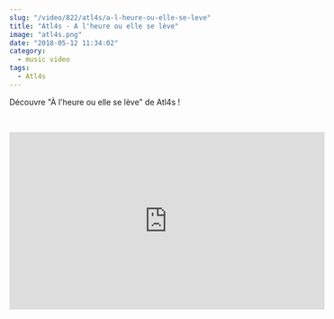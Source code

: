 ```yaml
--- 
slug: "/video/822/atl4s/a-l-heure-ou-elle-se-leve"
title: "Atl4s - A l'heure ou elle se lève"
image: "atl4s.png"
date: "2018-05-12 11:34:02"
category:
  - music video
tags:
  - Atl4s
---
```

<p>Découvre "À l'heure ou elle se lève" de Atl4s !</p><br/><p><iframe width="560" height="315" src="https://www.youtube.com/embed/NMg4UUtd9gg" frameborder="0" allow="autoplay; encrypted-media" allowfullscreen></iframe></p>